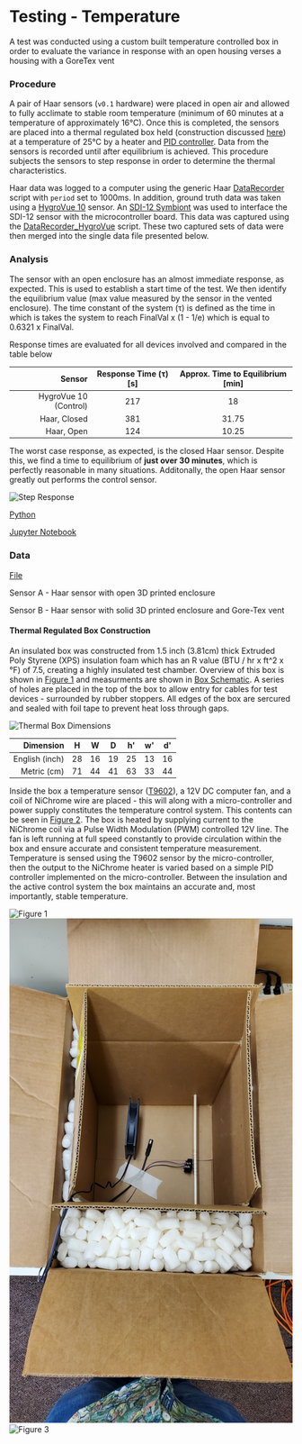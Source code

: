 # Testing - Temperature

A test was conducted using a custom built temperature controlled box in order to evaluate the variance in response with an open housing verses a housing with a GoreTex vent  

### Procedure 
A pair of Haar sensors (`v0.1` hardware) were placed in open air and allowed to fully acclimate to stable room temperature (minimum of 60 minutes at a temperature of approximately 16°C). Once this is completed, the sensors are placed into a thermal regulated box held (construction discussed [here](#thermal-regulated-box-construction)) at a temperature of 25°C by a heater and [PID controller](../BoxPID/BoxPID.ino). Data from the sensors is recorded until after equilibrium is achieved. This procedure subjects the sensors to step response in order to determine the thermal characteristics. 

Haar data was logged to a computer using the generic Haar [DataRecorder](../DataRecorder/DataRecorder.ino) script with `period` set to 1000ms. In addition, ground truth data was taken using a [HygroVue 10](https://www.campbellsci.com/hygrovue10) sensor. An [SDI-12 Symbiont](https://github.com/RTGS-Lab/Symbiont-SDI12) was used to interface the SDI-12 sensor with the microcontroller board. This data was captured using the [DataRecorder_HygroVue](../DataRecorder_HygroVue/DataRecorder_HygroVue.ino) script. These two captured sets of data were then merged into the single data file presented below.   

### Analysis

The sensor with an open enclosure has an almost immediate response, as expected. This is used to establish a start time of the test. We then identify the equilibrium value (max value measured by the sensor in the vented enclosure). The time constant of the system (&tau;) is defined as the time in which is takes the system to reach FinalVal x (1 - 1/e) which is equal to 0.6321 x FinalVal. 

Response times are evaluated for all devices involved and compared in the table below

| **Sensor** | **Response Time (&tau;) [s]** | **Approx. Time to Equilibrium [min]** |
|---:|:---:|:---:|
| HygroVue 10 (Control) | 217 | 18 |
| Haar, Closed | 381 | 31.75 |
| Haar, Open | 124 | 10.25 |

The worst case response, as expected, is the closed Haar sensor. Despite this, we find a time to equilibrium of **just over 30 minutes**, which is perfectly reasonable in many situations. Additonally, the open Haar sensor greatly out performs the control sensor. 

![Step Response](TempResponse.png)

[Python](TemperatureAnalysis.py)

[Jupyter Notebook](TemperatureAnalysis.ipynb)


### Data

[File](Data.csv)

Sensor A - Haar sensor with open 3D printed enclosure

Sensor B - Haar sensor with solid 3D printed enclosure and Gore-Tex vent

#### Thermal Regulated Box Construction
An insulated box was constructed from 1.5 inch (3.81cm) thick Extruded Poly Styrene (XPS) insulation foam which has an R value (BTU / hr x ft^2 x &deg;F) of 7.5, creating a highly insulated test chamber. Overview of this box is shown in [Figure 1](images/Fig1.jpg) and measurments are shown in [Box Schematic](images/TempBoxDimensions_GREY.png). A series of holes are placed in the top of the box to allow entry for cables for test devices - surrounded by rubber stoppers. All edges of the box are sercured and sealed with foil tape to prevent heat loss through gaps.
<picture>
  <source media="(prefers-color-scheme: dark)" srcset="images/TempBoxDimensions_LIGHT.png">
  <!-- <source media="(prefers-color-scheme: light)" srcset="images/TempBoxDimensions_DARK.png"> -->
  <img alt="Thermal Box Dimensions" src="images/TempBoxDimensions_GREY.png">
</picture>
<!-- ![Box Schematic](images/TempBoxDimensions.png) -->

| **Dimension** | **H** | **W** | **D** | **h'** | **w'** | **d'** |
|---:|:---:|:---:|:---:|:---:|:---:|:---:|
| English (inch) | 28 | 16 | 19 | 25 | 13 | 16 |
| Metric (cm) | 71 | 44 | 41 | 63 | 33 | 44 |

Inside the box a temperature sensor ([T9602](https://www.amphenol-sensors.com/en/telaire/humidity/527-humidity-sensors/3224-t9602)), a 12V DC computer fan, and a coil of NiChrome wire are placed - this will along with a micro-controller and power supply constitutes the temperature control system. This contents can be seen in [Figure 2](images/Fig2.jpg). The box is heated by supplying current to the NiChrome coil via a Pulse Width Modulation (PWM) controlled 12V line. The fan is left running at full speed constantly to provide circulation within the box and ensure accurate and consistent temperature measurement. Temperature is sensed using the T9602 sensor by the micro-controller, then the output to the NiChrome heater is varied based on a simple PID controller implemented on the micro-controller. Between the insulation and the active control system the box maintains an accurate and, most importantly, stable temperature.

![Figure 1](images/Fig1.jpg)
![Figure 2](images/Fig2.jpg)
![Figure 3](images/Fig3.jpg)